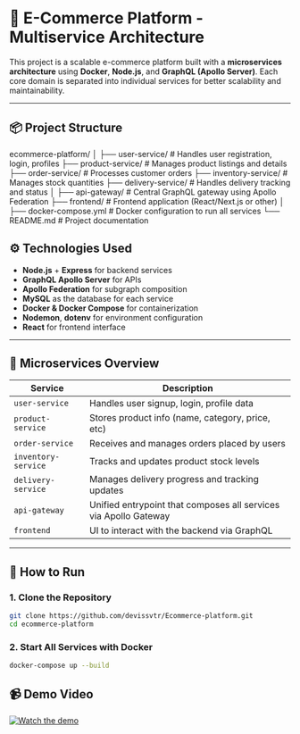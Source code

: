 # 🛒 E-Commerce Platform - Multiservice Architecture

This project is a scalable e-commerce platform built with a **microservices architecture** using **Docker**, **Node.js**, and **GraphQL (Apollo Server)**. Each core domain is separated into individual services for better scalability and maintainability.

---

## 📦 Project Structure
ecommerce-platform/
│
├── user-service/ # Handles user registration, login, profiles
├── product-service/ # Manages product listings and details
├── order-service/ # Processes customer orders
├── inventory-service/ # Manages stock quantities
├── delivery-service/ # Handles delivery tracking and status
│
├── api-gateway/ # Central GraphQL gateway using Apollo Federation
├── frontend/ # Frontend application (React/Next.js or other)
│
├── docker-compose.yml # Docker configuration to run all services
└── README.md # Project documentation

## ⚙️ Technologies Used

- **Node.js** + **Express** for backend services
- **GraphQL Apollo Server** for APIs
- **Apollo Federation** for subgraph composition
- **MySQL** as the database for each service
- **Docker & Docker Compose** for containerization
- **Nodemon**, **dotenv** for environment configuration
- **React** for frontend interface

---

## 🧩 Microservices Overview

| Service           | Description |
|------------------|-------------|
| `user-service`    | Handles user signup, login, profile data |
| `product-service` | Stores product info (name, category, price, etc) |
| `order-service`   | Receives and manages orders placed by users |
| `inventory-service` | Tracks and updates product stock levels |
| `delivery-service` | Manages delivery progress and tracking updates |
| `api-gateway`     | Unified entrypoint that composes all services via Apollo Gateway |
| `frontend`        | UI to interact with the backend via GraphQL |

---

## 🚀 How to Run

### 1. Clone the Repository

```bash
git clone https://github.com/devissvtr/Ecommerce-platform.git
cd ecommerce-platform
```

### 2. Start All Services with Docker
```bash
docker-compose up --build
```

## 📹 Demo Video

[![Watch the demo](https://img.youtube.com/vi/BkWG-cy5H_Q/maxresdefault.jpg)](https://youtu.be/BkWG-cy5H_Q)